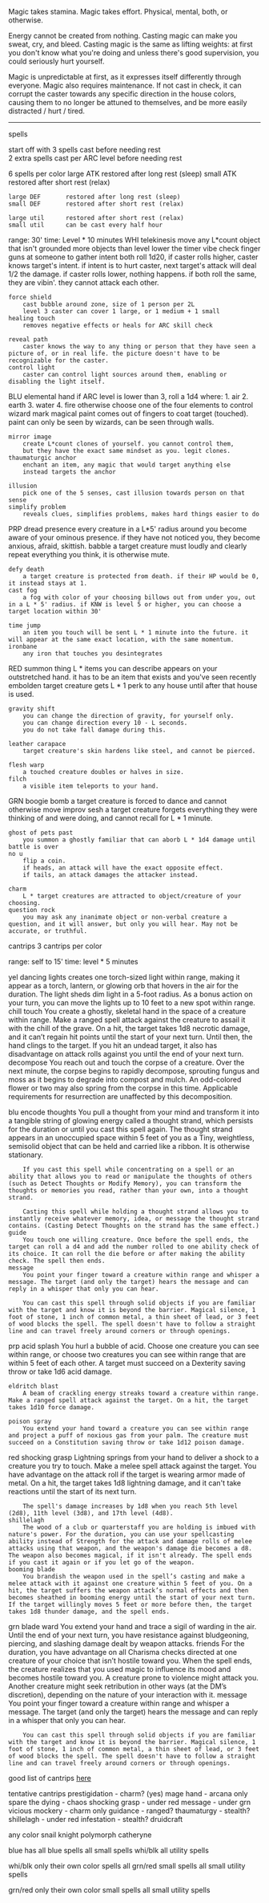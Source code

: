 <!-- @todo this needs to have proper explanations on use, how it tires the user, etc -->
<!-- @todo: rethink this whole thing, separate list of spells and cantrips from this page. this is how magic works, not a list of magic stuff  -->
Magic takes stamina. Magic takes effort. Physical, mental, both, or otherwise. 

Energy cannot be created from nothing. Casting magic can make you sweat, cry, and bleed. Casting magic is the same as lifting weights: at first you don't know what you're doing and unless there's good supervision, you could seriously hurt yourself. 

Magic is unpredictable at first, as it expresses itself differently through everyone. Magic also requires maintenance. If not cast in check, it can corrupt the caster towards any specific direction in the house colors, causing them to no longer be attuned to themselves, and be more easily distracted / hurt / tired.

---

spells

start off with 3 spells cast before needing rest \
2 extra spells cast per ARC level before needing rest

6 spells per color
    large ATK       restored after long rest (sleep)
    small ATK       restored after short rest (relax)

    large DEF       restored after long rest (sleep)
    small DEF       restored after short rest (relax)
    
    large util      restored after short rest (relax)
    small util      can be cast every half hour


range: 30'
time: Level * 10 minutes
WHI
    telekinesis
        move any L*count object that isn't grounded
        more objects than level lower the timer
    vibe check
        finger guns at someone to gather intent
        both roll 1d20, if caster rolls higher,
            caster knows target's intent. 
            if intent is to hurt caster, next target's attack will deal 1/2 the damage.
            if caster rolls lower, nothing happens.
            if both roll the same, they are vibin'.
                they cannot attack each other.

    force shield
        cast bubble around zone, size of 1 person per 2L
        level 3 caster can cover 1 large, or 1 medium + 1 small
    healing touch
        removes negative effects or heals for ARC skill check

    reveal path
        caster knows the way to any thing or person that they have seen a picture of, or in real life. the picture doesn't have to be recognizable for the caster.
    control light
        caster can control light sources around them, enabling or disabling the light itself.

BLU
    elemental hand
        if ARC level is lower than 3, roll a 1d4 where:
            1. air
            2. earth
            3. water
            4. fire
        otherwise choose one of the four elements to control 
    wizard mark
        magical paint comes out of fingers to coat target (touched).
        paint can only be seen by wizards, can be seen through walls.
   
    mirror image
        create L*count clones of yourself. you cannot control them,
        but they have the exact same mindset as you. legit clones.
    thaumaturgic anchor
        enchant an item, any magic that would target anything else
        instead targets the anchor

    illusion
        pick one of the 5 senses, cast illusion towards person on that sense
    simplify problem
        reveals clues, simplifies problems, makes hard things easier to do

PRP
    dread presence
        every creature in a L*5' radius around you become aware of your ominous presence. if they have not noticed you, they become anxious, afraid, skittish.
    babble
        a target creature must loudly and clearly repeat everything you think, it is otherwise mute. 
   
    defy death
        a target creature is protected from death. if their HP would be 0, it instead stays at 1.
    cast fog
        a fog with color of your choosing billows out from under you, out in a L * 5' radius. if KNW is level 5 or higher, you can choose a target location within 30'

    time jump
        an item you touch will be sent L * 1 minute into the future. it will appear at the same exact location, with the same momentum. 
    ironbane
        any iron that touches you desintegrates


RED
    summon thing
        L * items you can describe appears on your outstretched hand. it has to be an item that exists and you've seen recently
    embolden
        target creature gets L * 1 perk to any house until after that house is used.
   
    gravity shift
        you can change the direction of gravity, for yourself only.
        you can change direction every 10 - L seconds.
        you do not take fall damage during this.
        
    leather carapace
        target creature's skin hardens like steel, and cannot be pierced.

    flesh warp
        a touched creature doubles or halves in size.
    filch
        a visible item teleports to your hand.

GRN
    boogie bomb
        a target creature is forced to dance and cannot otherwise move
    improv sesh
        a target creature forgets everything they were thinking of and were doing, and cannot recall for L * 1 minute.

    ghost of pets past
        you summon a ghostly familiar that can aborb L * 1d4 damage until battle is over
    no u
        flip a coin. 
        if heads, an attack will have the exact opposite effect. 
        if tails, an attack damages the attacker instead.

    charm
        L * target creatures are attracted to object/creature of your choosing.
    question rock
        you may ask any inanimate object or non-verbal creature a question, and it will answer, but only you will hear. May not be accurate, or truthful.

cantrips
3 cantrips per color

range: self to 15'
time: level * 5 minutes

yel
    dancing lights
        creates one torch-sized light within range, making it appear as a torch, lantern, or glowing orb that hovers in the air for the duration. The light sheds dim light in a 5-foot radius. As a bonus action on your turn, you can move the lights up to 10 feet to a new spot within range.
    chill touch
        You create a ghostly, skeletal hand in the space of a creature within range. Make a ranged spell attack against the creature to assail it with the chill of the grave. On a hit, the target takes 1d8 necrotic damage, and it can’t regain hit points until the start of your next turn. Until then, the hand clings to the target. If you hit an undead target, it also has disadvantage on attack rolls against you until the end of your next turn.
    decompose
        You reach out and touch the corpse of a creature. Over the next minute, the corpse begins to rapidly decompose, sprouting fungus and moss as it begins to degrade into compost and mulch. An odd-colored flower or two may also spring from the corpse in this time. Applicable requirements for resurrection are unaffected by this decomposition.

blu
    encode thoughts
        You pull a thought from your mind and transform it into a tangible string of glowing energy called a thought strand, which persists for the duration or until you cast this spell again. The thought strand appears in an unoccupied space within 5 feet of you as a Tiny, weightless, semisolid object that can be held and carried like a ribbon. It is otherwise stationary.

        If you cast this spell while concentrating on a spell or an ability that allows you to read or manipulate the thoughts of others (such as Detect Thoughts or Modify Memory), you can transform the thoughts or memories you read, rather than your own, into a thought strand.

        Casting this spell while holding a thought strand allows you to instantly receive whatever memory, idea, or message the thought strand contains. (Casting Detect Thoughts on the strand has the same effect.)
    guide
        You touch one willing creature. Once before the spell ends, the target can roll a d4 and add the number rolled to one ability check of its choice. It can roll the die before or after making the ability check. The spell then ends.
    message
        You point your finger toward a creature within range and whisper a message. The target (and only the target) hears the message and can reply in a whisper that only you can hear.
        
        You can cast this spell through solid objects if you are familiar with the target and know it is beyond the barrier. Magical silence, 1 foot of stone, 1 inch of common metal, a thin sheet of lead, or 3 feet of wood blocks the spell. The spell doesn't have to follow a straight line and can travel freely around corners or through openings.

prp
    acid splash
        You hurl a bubble of acid. Choose one creature you can see within range, or choose two creatures you can see within range that are within 5 feet of each other. A target must succeed on a Dexterity saving throw or take 1d6 acid damage.

    eldritch blast
        A beam of crackling energy streaks toward a creature within range. Make a ranged spell attack against the target. On a hit, the target takes 1d10 force damage.
        
    poison spray
        You extend your hand toward a creature you can see within range and project a puff of noxious gas from your palm. The creature must succeed on a Constitution saving throw or take 1d12 poison damage.

red
    shocking grasp
        Lightning springs from your hand to deliver a shock to a creature you try to touch. Make a melee spell attack against the target. You have advantage on the attack roll if the target is wearing armor made of metal. On a hit, the target takes 1d8 lightning damage, and it can't take reactions until the start of its next turn.

        The spell's damage increases by 1d8 when you reach 5th level (2d8), 11th level (3d8), and 17th level (4d8).
    shillelagh
        The wood of a club or quarterstaff you are holding is imbued with nature's power. For the duration, you can use your spellcasting ability instead of Strength for the attack and damage rolls of melee attacks using that weapon, and the weapon's damage die becomes a d8. The weapon also becomes magical, if it isn't already. The spell ends if you cast it again or if you let go of the weapon.
    booming blade
        You brandish the weapon used in the spell’s casting and make a melee attack with it against one creature within 5 feet of you. On a hit, the target suffers the weapon attack’s normal effects and then becomes sheathed in booming energy until the start of your next turn. If the target willingly moves 5 feet or more before then, the target takes 1d8 thunder damage, and the spell ends.
grn
    blade ward
        You extend your hand and trace a sigil of warding in the air. Until the end of your next turn, you have resistance against bludgeoning, piercing, and slashing damage dealt by weapon attacks.
    friends
        For the duration, you have advantage on all Charisma checks directed at one creature of your choice that isn’t hostile toward you. When the spell ends, the creature realizes that you used magic to influence its mood and becomes hostile toward you. A creature prone to violence might attack you. Another creature might seek retribution in other ways (at the DM’s discretion), depending on the nature of your interaction with it.
    message
        You point your finger toward a creature within range and whisper a message. The target (and only the target) hears the message and can reply in a whisper that only you can hear.

        You can cast this spell through solid objects if you are familiar with the target and know it is beyond the barrier. Magical silence, 1 foot of stone, 1 inch of common metal, a thin sheet of lead, or 3 feet of wood blocks the spell. The spell doesn't have to follow a straight line and can travel freely around corners or through openings.



good list of cantrips [here](https://www.dndbeyond.com/spells?filter-class=0&filter-search=&filter-level=0&filter-verbal=&filter-somatic=&filter-material=&filter-concentration=&filter-ritual=&filter-sub-class=)


tentative cantrips
    prestigidation  - charm? (yes)
    mage hand       - arcana only
    spare the dying - chaos
    shocking grasp  - under red
    message         - under grn
    vicious mockery - charm only
    guidance        - ranged?
    thaumaturgy     - stealth? 
    shillelagh      - under red
    infestation     - stealth?
    druidcraft


any color
    snail knight
    polymorph
    catheryne



blue has 
    all blue spells
    all small spells whi/blk
    all utility spells

whi/blk
    only their own color spells
    all grn/red small spells
    all small utility spells

grn/red
    only their own color small spells
    all small utility spells